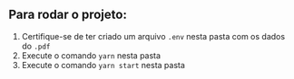 ## Para rodar o projeto:

1. Certifique-se de ter criado um arquivo `.env` nesta pasta com os dados do `.pdf`
2. Execute o comando `yarn` nesta pasta
3. Execute o comando `yarn start` nesta pasta